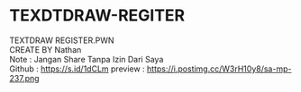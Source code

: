 # TEXDTDRAW-REGITER
TEXTDRAW REGISTER.PWN  
CREATE BY Nathan  
Note : Jangan Share Tanpa Izin Dari Saya  
Github : https://s.id/1dCLm
preview : https://i.postimg.cc/W3rH10y8/sa-mp-237.png
